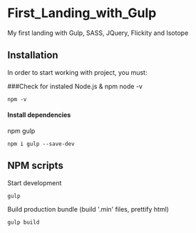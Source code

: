 # First_Landing_with_Gulp
My first landing with Gulp, SASS, JQuery, Flickity and Isotope


## Installation

In order to start working with project, you must:

###Check for instaled Node.js & npm
node -v
```
npm -v
```

#### Install dependencies

npm gulp
```
npm i gulp --save-dev
```

## NPM scripts

Start development

```
gulp
```

Build production bundle (build '.min' files, prettify html)

```
gulp build
```
